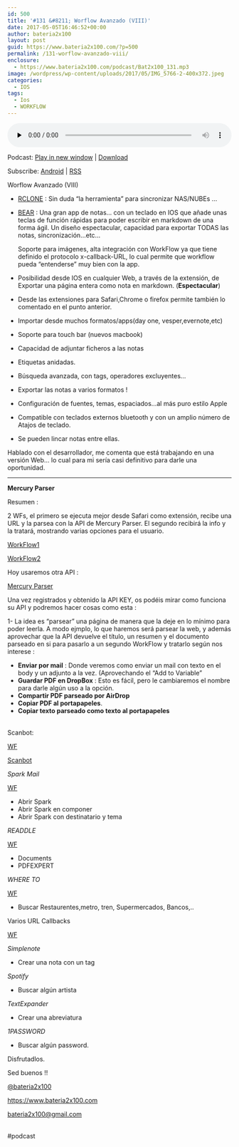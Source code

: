 ```yaml
---
id: 500
title: '#131 &#8211; Worflow Avanzado (VIII)'
date: 2017-05-05T16:46:52+00:00
author: bateria2x100
layout: post
guid: https://www.bateria2x100.com/?p=500
permalink: /131-worflow-avanzado-viii/
enclosure:
  - https://www.bateria2x100.com/podcast/Bat2x100_131.mp3
image: /wordpress/wp-content/uploads/2017/05/IMG_5766-2-400x372.jpeg
categories:
  - IOS
tags:
  - Ios
  - WORKFLOW
---
```

<div class="powerpress_player" id="powerpress_player_5980">
  <audio class="wp-audio-shortcode" id="audio-500-133" preload="none" style="width: 100%;" controls="controls"><source type="audio/mpeg" src="https://www.bateria2x100.com/podcast/Bat2x100_131.mp3?_=133" /><a href="https://www.bateria2x100.com/podcast/Bat2x100_131.mp3">https://www.bateria2x100.com/podcast/Bat2x100_131.mp3</a></audio>
</div>

<p class="powerpress_links powerpress_links_mp3">
  Podcast: <a href="https://www.bateria2x100.com/podcast/Bat2x100_131.mp3" class="powerpress_link_pinw" target="_blank" title="Play in new window" onclick="return powerpress_pinw('https://www.bateria2x100.com/?powerpress_pinw=500-podcast');" rel="nofollow">Play in new window</a> | <a href="https://www.bateria2x100.com/podcast/Bat2x100_131.mp3" class="powerpress_link_d" title="Download" rel="nofollow" download="Bat2x100_131.mp3">Download</a>
</p>

<p class="powerpress_links powerpress_subscribe_links">
  Subscribe: <a href="https://subscribeonandroid.com/www.bateria2x100.com/feed/podcast/" class="powerpress_link_subscribe powerpress_link_subscribe_android" title="Subscribe on Android" rel="nofollow">Android</a> | <a href="https://www.bateria2x100.com/feed/podcast/" class="powerpress_link_subscribe powerpress_link_subscribe_rss" title="Subscribe via RSS" rel="nofollow">RSS</a>
</p>

Worflow Avanzado (VIII)

  * [RCLONE](https://rclone.org/#) : Sin duda “la herramienta&#8221; para sincronizar NAS/NUBEs &#8230;

  * [BEAR](http://www.bear-writer.com/) : Una gran app de notas&#8230; con un teclado en IOS que añade unas teclas de función rápidas para poder escribir en markdown de una forma ágil. Un diseño espectacular, capacidad para exportar TODAS las notas, sincronización&#8230;etc&#8230;
  
    Soporte para imágenes, alta integración con WorkFlow ya que tiene definido el protocolo x-callback-URL, lo cual permite que workflow pueda &#8220;entenderse&#8221; muy bien con la app.

  * Posibilidad desde IOS en cualquier Web, a través de la extensión, de Exportar una página entera como nota en markdown. (**Espectacular**)

  * Desde las extensiones para Safari,Chrome o firefox permite también lo comentado en el punto anterior. 
  * Importar desde muchos formatos/apps(day one, vesper,evernote,etc)
  * Soporte para touch bar (nuevos macbook)
  * Capacidad de adjuntar ficheros a las notas
  * Etiquetas anidadas.
  * Búsqueda avanzada, con tags, operadores excluyentes&#8230;
  * Exportar las notas a varios formatos ! 
  * Configuración de fuentes, temas, espaciados&#8230;al más puro estilo Apple
  * Compatible con teclados externos bluetooth y con un amplio número de Atajos de teclado.
  * Se pueden lincar notas entre ellas.

Hablado con el desarrollador, me comenta que está trabajando en una versión Web&#8230; lo cual para mi sería casi definitivo para darle una oportunidad.

* * *

**Mercury Parser**

Resumen : 
  
2 WFs, el primero se ejecuta mejor desde Safari como extensión, recibe una URL y la parsea con la API de Mercury Parser. El segundo recibirá la info y la tratará, mostrando varias opciones para el usuario.

[WorkFlow1](https://workflow.is/workflows/2e612cfd04ff4f208bd34cd37318520a)
  
[WorkFlow2](https://workflow.is/workflows/9cb503cef39a4032ab83b8f2d672bcef)

Hoy usaremos otra API :
  
[Mercury Parser](https://mercury.postlight.com/web-parser/)

Una vez registrados y obtenido la API KEY, os podéis mirar como funciona su API y podremos hacer cosas como esta :

1- La idea es &#8220;parsear&#8221; una página de manera que la deje en lo mínimo para poder leerla. A modo ejmplo, lo que haremos será parsear la web, y además aprovechar que la API devuelve el título, un resumen y el documento parseado en si para pasarlo a un segundo WorkFlow y tratarlo según nos interese :

  * **Enviar por mail** : Donde veremos como enviar un mail con texto en el body y un adjunto a la vez. (Aprovechando el &#8220;Add to Variable&#8221;
  * **Guardar PDF en DropBox** : Esto es fácil, pero le cambiaremos el nombre para darle algún uso a la opción.
  * **Compartir PDF parseado por AirDrop** 
  * **Copiar PDF al portapapeles**.
  *  **Copiar texto parseado como texto al portapapeles**

<table>
  <tr />
  
  <tr />
</table>

Scanbot:
  
[WF](https://workflow.is/workflows/c4d28025462d4b42b0359ced22c3c5f5)
  
[Scanbot](https://support.scanbot.io/hc/en-us/articles/202383707-URL-Scheme-Support)

_Spark Mail_ 
  
[WF](https://workflow.is/workflows/be6f07234b4a4282bc889820ea7cbeed)

  * Abrir Spark
  * Abrir Spark en componer
  * Abrir Spark con destinatario y tema

_READDLE_
  
[WF](https://workflow.is/workflows/5121614a39854db3aa9a5624650644cf)

  * Documents
  * PDFEXPERT

_WHERE TO_
  
[WF](https://workflow.is/workflows/bf6eb953cb064eb9b686040f0b3137cf)

  * Buscar Restaurentes,metro, tren, Supermercados, Bancos,..

Varios URL Callbacks
  
[WF](https://workflow.is/workflows/bf6eb953cb064eb9b686040f0b3137cf)

_Simplenote_

  * Crear una nota con un tag

_Spotify_

  * Buscar algún artista

_TextExpander_

  * Crear una abreviatura

_1PASSWORD_

  * Buscar algún password.

Disfrutadlos.

Sed buenos !!

[@bateria2x100](https://Twitter.com/bateria2x100)
  
<https://www.bateria2x100.com>
  
<bateria2x100@gmail.com>

<table>
  <tr />
  
  <tr />
</table>

#podcast